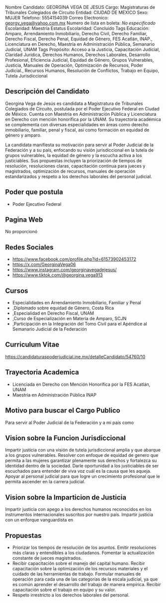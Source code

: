 Nombre Candidato: GEORGINA VEGA DE JESUS
Cargo: Magistraturas de Tribunales Colegiados de Circuito
Entidad: CIUDAD DE MEXICO
Sexo: MUJER
Telefono: 5554154039
Correo Electronico: georgy_vega@yahoo.com.mx
Numero de lista en boleta: *No especificado*
Escolaridad: Maestría
Estatus Escolaridad: Concluido
Tags Educación: Amparo, Arrendamiento Inmobiliario, Derecho Civil, Derecho Familiar, Derecho Fiscal, Derecho Penal, Equidad de Género, FES Acatlán, INAP., Licenciatura en Derecho, Maestría en Administración Pública, Semanario Judicial, UNAM
Tags Propósito: Acceso a la Justicia, Capacitación Judicial, Claridad Jurídica, Derechos Humanos, Derechos Laborales, Desarrollo Profesional, Eficiencia Judicial, Equidad de Género, Grupos Vulnerables, Justicia, Manuales de Operación, Optimización de Recursos, Poder Judicial., Recursos Humanos, Resolución de Conflictos, Trabajo en Equipo, Tutela Jurisdiccional


## Descripción del Candidato 

Georgina Vega de Jesús es candidata a Magistratura de Tribunales Colegiados de Circuito, postulada por el Poder Ejecutivo Federal en Ciudad de México. Cuenta con Maestría en Administración Pública y Licenciatura en Derecho con mención honorífica por la UNAM. Su trayectoria académica se complementa con diversas especialidades en áreas como derecho inmobiliario, familiar, penal y fiscal, así como formación en equidad de género y amparo.

La candidata manifiesta su motivación para servir al Poder Judicial de la Federación y a su país, enfocando su visión jurisdiccional en la tutela de grupos vulnerables, la equidad de género y la escucha activa a los justiciables. Sus propuestas incluyen la priorización de tiempos de resolución, resoluciones claras, capacitación continua para jueces y magistrados, optimización de recursos, manuales de operación estandarizados y respeto a los derechos laborales del personal judicial.


## Poder que postula

- Poder Ejecutivo Federal


## Pagina Web

No proporcionó


## Redes Sociales

- https://www.facebook.com/profile.php?id=61573902453172
- https://x.com/GeorginaVega06
- https://www.instagram.com/georginavegadejesus/
- https://www.tiktok.com/@georgina.vega913


## Cursos

- Especialidades en Arrendamiento Inmobiliario, Familiar y Penal
- ,Diplomado sobre equidad de Género, Costa Rica
- ,Especialidad en Derecho Fiscal, UNAM
- ,Curso de Especialización en Materia de Amparo, SCJN
- ,Participación en la Integración del Tomo Civil para el Apéndice al Semanario Judicial de la Federación


## Curriculum Vitae

https://candidaturaspoderjudicial.ine.mx/detalleCandidato/54760/10


## Trayectoria Academica

- Licenciada en Derecho con Mención Honorifica por la FES Acatlán, UNAM
- Maestría en Administración Pública INAP


## Motivo para buscar el Cargo Publico

Para servir al Poder Judicial de la Federación y a mi país como


## Vision sobre la Funcion Jurisdiccional

Impartir justicia con una visión de tutela jurisdiccional amplia y que abarque a los grupos vulnerables. Resolver con enfoque de equidad de genero que permita a las mujeres garantizar plenamente sus derechos y fortalezca su identidad dentro de la sociedad. Darle oportunidad a los justiciables de ser escuchados para entender de viva voz cuál es la causa que les aqueja. Apoyar al personal judicial para que logre un crecimiento profesional que le permita ascender en la carrera judicial.


## Vision sobre la Imparticion de Justicia

Impartir justicia con apego a los derechos humanos reconocidos en los instrumentos internacionales suscritos por nuestro país. Impartir justicia con un enforque vanguardista en


## Propuestas

- Priorizar los tiempos de resolución de los asuntos. Emitir resoluciones más claras y entendibles a los ciudadanos. Fomentar la actualización constante de jueces magistrados.
- Recibir capacitación sobre el manejo del capital humano. Recibir capacitación sobre la optimización de los recursos materiales y el cuidado de las herramientas de trabajo. Formular manuales de operación para cada una de las categorías de la escala judicial, ya que es común aprender el desarrollo del trabajo de manera empírica. Recibir capacitación sobre el trabajo en equipo y su valor.
- Respeto irrestricto a los derechos laborales del personal.

